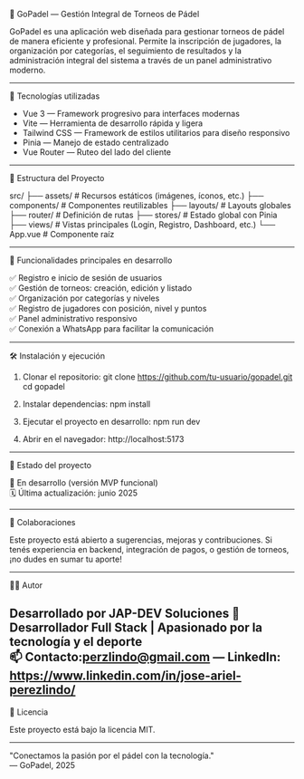 🎾 GoPadel — Gestión Integral de Torneos de Pádel

GoPadel es una aplicación web diseñada para gestionar torneos de pádel de manera eficiente y profesional. Permite la inscripción de jugadores, la organización por categorías, el seguimiento de resultados y la administración integral del sistema a través de un panel administrativo moderno.

---

🚀 Tecnologías utilizadas

- Vue 3 — Framework progresivo para interfaces modernas
- Vite — Herramienta de desarrollo rápida y ligera
- Tailwind CSS — Framework de estilos utilitarios para diseño responsivo
- Pinia — Manejo de estado centralizado
- Vue Router — Ruteo del lado del cliente

---

📁 Estructura del Proyecto

src/
├── assets/            # Recursos estáticos (imágenes, íconos, etc.)
├── components/        # Componentes reutilizables
├── layouts/           # Layouts globales
├── router/            # Definición de rutas
├── stores/            # Estado global con Pinia
├── views/             # Vistas principales (Login, Registro, Dashboard, etc.)
└── App.vue            # Componente raíz

---

🧩 Funcionalidades principales en desarrollo

✅ Registro e inicio de sesión de usuarios  
✅ Gestión de torneos: creación, edición y listado  
✅ Organización por categorías y niveles  
✅ Registro de jugadores con posición, nivel y puntos  
✅ Panel administrativo responsivo  
✅ Conexión a WhatsApp para facilitar la comunicación  

---

🛠️ Instalación y ejecución

1. Clonar el repositorio:
   git clone https://github.com/tu-usuario/gopadel.git
   cd gopadel

2. Instalar dependencias:
   npm install

3. Ejecutar el proyecto en desarrollo:
   npm run dev

4. Abrir en el navegador:
   http://localhost:5173

---

📌 Estado del proyecto

🔧 En desarrollo (versión MVP funcional)  
🗓️ Última actualización: junio 2025

---

🤝 Colaboraciones

Este proyecto está abierto a sugerencias, mejoras y contribuciones. Si tenés experiencia en backend, integración de pagos, o gestión de torneos, ¡no dudes en sumar tu aporte!

---

🧑‍💻 Autor

Desarrollado por JAP-DEV Soluciones
💼 Desarrollador Full Stack | Apasionado por la tecnología y el deporte  
📫 Contacto:perzlindo@gmail.com — LinkedIn: https://www.linkedin.com/in/jose-ariel-perezlindo/
---

📄 Licencia

Este proyecto está bajo la licencia MIT.

---

"Conectamos la pasión por el pádel con la tecnología."  
— GoPadel, 2025
